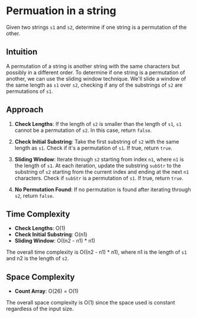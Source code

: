 # Permuation in a string

Given two strings `s1` and `s2`, determine if one string is a permutation of the other.

## Intuition

A permutation of a string is another string with the same characters but possibly in a different order. To determine if one string is a permutation of another, we can use the sliding window technique. We'll slide a window of the same length as `s1` over `s2`, checking if any of the substrings of `s2` are permutations of `s1`.

## Approach

1. **Check Lengths**: If the length of `s2` is smaller than the length of `s1`, `s1` cannot be a permutation of `s2`. In this case, return `false`.

2. **Check Initial Substring**: Take the first substring of `s2` with the same length as `s1`. Check if it's a permutation of `s1`. If true, return `true`.

3. **Sliding Window**: Iterate through `s2` starting from index `n1`, where `n1` is the length of `s1`. At each iteration, update the substring `subStr` to the substring of `s2` starting from the current index and ending at the next `n1` characters. Check if `subStr` is a permutation of `s1`. If true, return `true`.

4. **No Permutation Found**: If no permutation is found after iterating through `s2`, return `false`.

## Time Complexity

- **Check Lengths**: O(1)
- **Check Initial Substring**: O(n1)
- **Sliding Window**: O((n2 - n1) * n1)

The overall time complexity is O((n2 - n1) * n1), where n1 is the length of `s1` and n2 is the length of `s2`.

## Space Complexity

- **Count Array**: O(26) = O(1)

The overall space complexity is O(1) since the space used is constant regardless of the input size.

